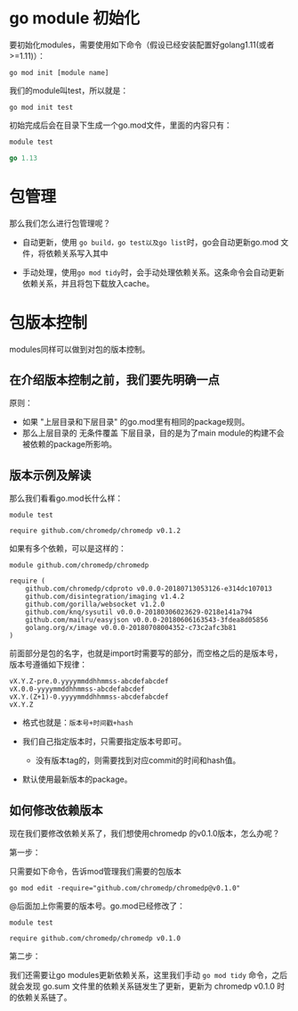 # go module 初始化

要初始化modules，需要使用如下命令（假设已经安装配置好golang1.11(或者>=1.11)）：

```
go mod init [module name]
```

我们的module叫test，所以就是：

```
go mod init test
```

初始完成后会在目录下生成一个go.mod文件，里面的内容只有：

```go
module test

go 1.13
```



# 包管理

那么我们怎么进行包管理呢？

* 自动更新，使用 `go build，go test以及go list`时，go会自动更新go.mod 文件，将依赖关系写入其中

* 手动处理，使用`go mod tidy`时，会手动处理依赖关系。这条命令会自动更新依赖关系，并且将包下载放入cache。



# 包版本控制

modules同样可以做到对包的版本控制。

## 在介绍版本控制之前，我们要先明确一点

原则：

* 如果 "上层目录和下层目录" 的go.mod里有相同的package规则。
* 那么上层目录的 无条件覆盖 下层目录，目的是为了main module的构建不会被依赖的package所影响。

## 版本示例及解读

那么我们看看go.mod长什么样：

```
module test

require github.com/chromedp/chromedp v0.1.2
```

如果有多个依赖，可以是这样的：

```
module github.com/chromedp/chromedp

require (
	github.com/chromedp/cdproto v0.0.0-20180713053126-e314dc107013
	github.com/disintegration/imaging v1.4.2
	github.com/gorilla/websocket v1.2.0
	github.com/knq/sysutil v0.0.0-20180306023629-0218e141a794
	github.com/mailru/easyjson v0.0.0-20180606163543-3fdea8d05856
	golang.org/x/image v0.0.0-20180708004352-c73c2afc3b81
)
```

前面部分是包的名字，也就是import时需要写的部分，而空格之后的是版本号，版本号遵循如下规律：

```
vX.Y.Z-pre.0.yyyymmddhhmmss-abcdefabcdef
vX.0.0-yyyymmddhhmmss-abcdefabcdef
vX.Y.(Z+1)-0.yyyymmddhhmmss-abcdefabcdef
vX.Y.Z
```

* 格式也就是：`版本号+时间戳+hash`

* 我们自己指定版本时，只需要指定版本号即可。
  * 没有版本tag的，则需要找到对应commit的时间和hash值。
* 默认使用最新版本的package。

## 如何修改依赖版本

现在我们要修改依赖关系了，我们想使用chromedp 的v0.1.0版本，怎么办呢？

第一步：

只需要如下命令，告诉mod管理我们需要的包版本

```
go mod edit -require="github.com/chromedp/chromedp@v0.1.0"
```

@后面加上你需要的版本号。go.mod已经修改了：

```
module test

require github.com/chromedp/chromedp v0.1.0
```

第二步：

我们还需要让go modules更新依赖关系，这里我们手动 `go mod tidy` 命令，之后就会发现 go.sum 文件里的依赖关系链发生了更新，更新为 chromedp v0.1.0 时的依赖关系链了。



